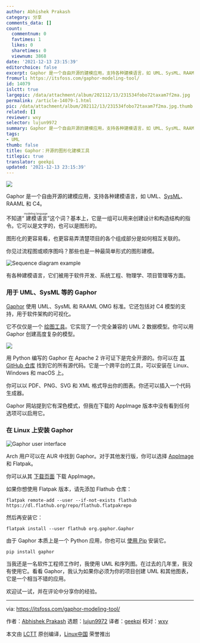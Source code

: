 ```yaml
---
author: Abhishek Prakash
category: 分享
comments_data: []
count:
  commentnum: 0
  favtimes: 1
  likes: 0
  sharetimes: 0
  viewnum: 3868
date: '2021-12-13 23:15:39'
editorchoice: false
excerpt: Gaphor 是一个自由开源的建模应用，支持各种建模语言，如 UML、SysML、RAAML 和 C4。
fromurl: https://itsfoss.com/gaphor-modeling-tool/
id: 14079
islctt: true
largepic: /data/attachment/album/202112/13/231534fobo72taxam7f2ma.jpg
permalink: /article-14079-1.html
pic: /data/attachment/album/202112/13/231534fobo72taxam7f2ma.jpg.thumb.jpg
related: []
reviewer: wxy
selector: lujun9972
summary: Gaphor 是一个自由开源的建模应用，支持各种建模语言，如 UML、SysML、RAAML 和 C4。
tags:
- UML
thumb: false
title: Gaphor：开源的图形化建模工具
titlepic: true
translator: geekpi
updated: '2021-12-13 23:15:39'
---
```


![](/data/attachment/album/202112/13/231534fobo72taxam7f2ma.jpg)


Gaphor 是一个自由开源的建模应用，支持各种建模语言，如 UML、[SysML](https://sysml.org/)、RAAML 和 C4。


不知道“<ruby> 建模语言 <rt>  modeling language </rt></ruby>”这个词？基本上，它是一组可以用来创建设计和构造结构的指令。它可以是文字的，也可以是图形的。


图形化的更容易看，也更容易弄清楚项目的各个组成部分是如何相互关联的。


你见过流程图或顺序图吗？那些也是一种最简单形式的图形建模。


![Sequence diagram example](/data/attachment/album/202112/13/231539gvrlrfy9fl06ilij.png)


有各种建模语言，它们被用于软件开发、系统工程、物理学、项目管理等方面。


### 用于 UML、SysML 等的 Gaphor


[Gaphor](https://gaphor.org/) 使用 UML、SysML 和 RAAML OMG 标准。它还包括对 C4 模型的支持，用于软件架构的可视化。


它不仅仅是一个 [绘图工具](https://itsfoss.com/open-source-paint-apps/)。它实现了一个完全兼容的 UML 2 数据模型。你可以用 Gaphor 创建高度复杂的模型。


![](/data/attachment/album/202112/13/231540df0uton1nnxbkyaa.jpg)


用 Python 编写的 Gaphor 在 Apache 2 许可证下是完全开源的。你可以在 [其 GitHub 仓库](https://github.com/gaphor) 找到它的所有源代码。它是一个跨平台的工具，可以安装在 Linux、Windows 和 macOS 上。


你可以以 PDF、PNG、SVG 和 XML 格式导出你的图表。你还可以插入一个代码生成器。


Gaphor 网站提到它有深色模式，但我在下载的 AppImage 版本中没有看到任何选项可以启用它。


### 在 Linux 上安装 Gaphor


![Gaphor user interface](/data/attachment/album/202112/13/231540y3yy0uqmuor5msuy.png)


Arch 用户可以在 AUR 中找到 Gaphor。对于其他发行版，你可以选择 [AppImage](https://itsfoss.com/use-appimage-linux/) 和 Flatpak。


你可以从其 [下载页面](https://gaphor.org/download.html#linux) 下载 AppImage。


如果你想使用 Flatpak 版本，请先添加 Flathub 仓库：



```
flatpak remote-add --user --if-not-exists flathub https://dl.flathub.org/repo/flathub.flatpakrepo

```

然后再安装它：



```
flatpak install --user flathub org.gaphor.Gaphor

```

由于 Gaphor 本质上是一个 Python 应用，你也可以 [使用 Pip](https://itsfoss.com/install-pip-ubuntu/) 安装它。



```
pip install gaphor

```

当我还是一名软件工程师工作时，我使用 UML 和序列图。在过去的几年里，我没有使用它。看看 Gaphor，我认为如果你必须为你的项目创建 UML 和其他图表，它是一个相当不错的应用。


欢迎试一试，并在评论中分享你的经验。




---


via: <https://itsfoss.com/gaphor-modeling-tool/>


作者：[Abhishek Prakash](https://itsfoss.com/author/abhishek/) 选题：[lujun9972](https://github.com/lujun9972) 译者：[geekpi](https://github.com/geekpi) 校对：[wxy](https://github.com/wxy)


本文由 [LCTT](https://github.com/LCTT/TranslateProject) 原创编译，[Linux中国](https://linux.cn/) 荣誉推出